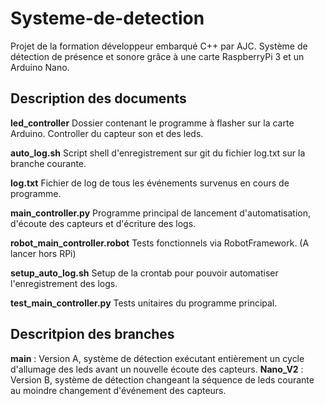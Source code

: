 # Systeme-de-detection
Projet de la formation développeur embarqué C++ par AJC.
Système de détection de présence et sonore grâce à une carte RaspberryPi 3 et un Arduino Nano.

## Description des documents
**led_controller**
Dossier contenant le programme à flasher sur la carte Arduino. Controller du capteur son et des leds.

**auto_log.sh**
Script shell d'enregistrement sur git du fichier log.txt sur la branche courante.

**log.txt**
Fichier de log de tous les événements survenus en cours de programme.

**main_controller.py**
Programme principal de lancement d'automatisation, d'écoute des capteurs et d'écriture des logs.

**robot_main_controller.robot**
Tests fonctionnels via RobotFramework. (A lancer hors RPi)

**setup_auto_log.sh**
Setup de la crontab pour pouvoir automatiser l'enregistrement des logs.

**test_main_controller.py**
Tests unitaires du programme principal.

## Descritpion des branches
**main** : 
Version A, système de détection exécutant entièrement un cycle d'allumage des leds avant un nouvelle écoute des capteurs.
**Nano_V2** : 
Version B, système de détection changeant la séquence de leds courante au moindre changement d'événement des capteurs.

